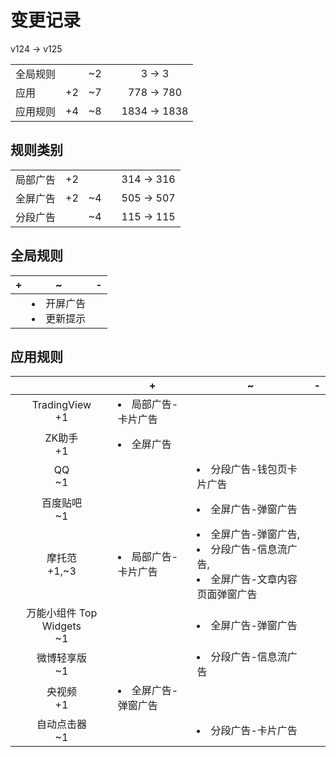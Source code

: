 # 变更记录

v124 -> v125

||||||
|-|:-:|:-:|:-:|:-:|
|全局规则||~2||3 -> 3|
|应用|+2|~7||778 -> 780|
|应用规则|+4|~8||1834 -> 1838|

## 规则类别

||||||
|-|:-:|:-:|:-:|:-:|
|局部广告|+2|||314 -> 316|
|全屏广告|+2|~4||505 -> 507|
|分段广告||~4||115 -> 115|

## 全局规则

|+|~|-|
|-|-|-|
||<li>开屏广告<li>更新提示||

## 应用规则

||+|~|-|
|:-:|-|-|-|
|TradingView<br>+1|<li>局部广告-卡片广告|||
|ZK助手<br>+1|<li>全屏广告|||
|QQ<br>~1||<li>分段广告-钱包页卡片广告||
|百度贴吧<br>~1||<li>全屏广告-弹窗广告||
|摩托范<br>+1,~3|<li>局部广告-卡片广告|<li>全屏广告-弹窗广告,<li>分段广告-信息流广告,<li>全屏广告-文章内容页面弹窗广告||
|万能小组件 Top Widgets<br>~1||<li>全屏广告-弹窗广告||
|微博轻享版<br>~1||<li>分段广告-信息流广告||
|央视频<br>+1|<li>全屏广告-弹窗广告|||
|自动点击器<br>~1||<li>分段广告-卡片广告||
